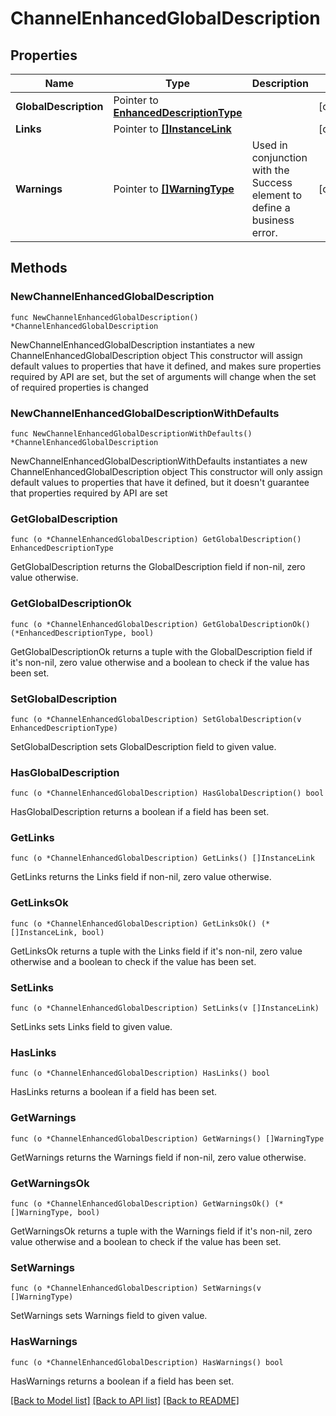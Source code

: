 # ChannelEnhancedGlobalDescription

## Properties

Name | Type | Description | Notes
------------ | ------------- | ------------- | -------------
**GlobalDescription** | Pointer to [**EnhancedDescriptionType**](EnhancedDescriptionType.md) |  | [optional] 
**Links** | Pointer to [**[]InstanceLink**](InstanceLink.md) |  | [optional] 
**Warnings** | Pointer to [**[]WarningType**](WarningType.md) | Used in conjunction with the Success element to define a business error. | [optional] 

## Methods

### NewChannelEnhancedGlobalDescription

`func NewChannelEnhancedGlobalDescription() *ChannelEnhancedGlobalDescription`

NewChannelEnhancedGlobalDescription instantiates a new ChannelEnhancedGlobalDescription object
This constructor will assign default values to properties that have it defined,
and makes sure properties required by API are set, but the set of arguments
will change when the set of required properties is changed

### NewChannelEnhancedGlobalDescriptionWithDefaults

`func NewChannelEnhancedGlobalDescriptionWithDefaults() *ChannelEnhancedGlobalDescription`

NewChannelEnhancedGlobalDescriptionWithDefaults instantiates a new ChannelEnhancedGlobalDescription object
This constructor will only assign default values to properties that have it defined,
but it doesn't guarantee that properties required by API are set

### GetGlobalDescription

`func (o *ChannelEnhancedGlobalDescription) GetGlobalDescription() EnhancedDescriptionType`

GetGlobalDescription returns the GlobalDescription field if non-nil, zero value otherwise.

### GetGlobalDescriptionOk

`func (o *ChannelEnhancedGlobalDescription) GetGlobalDescriptionOk() (*EnhancedDescriptionType, bool)`

GetGlobalDescriptionOk returns a tuple with the GlobalDescription field if it's non-nil, zero value otherwise
and a boolean to check if the value has been set.

### SetGlobalDescription

`func (o *ChannelEnhancedGlobalDescription) SetGlobalDescription(v EnhancedDescriptionType)`

SetGlobalDescription sets GlobalDescription field to given value.

### HasGlobalDescription

`func (o *ChannelEnhancedGlobalDescription) HasGlobalDescription() bool`

HasGlobalDescription returns a boolean if a field has been set.

### GetLinks

`func (o *ChannelEnhancedGlobalDescription) GetLinks() []InstanceLink`

GetLinks returns the Links field if non-nil, zero value otherwise.

### GetLinksOk

`func (o *ChannelEnhancedGlobalDescription) GetLinksOk() (*[]InstanceLink, bool)`

GetLinksOk returns a tuple with the Links field if it's non-nil, zero value otherwise
and a boolean to check if the value has been set.

### SetLinks

`func (o *ChannelEnhancedGlobalDescription) SetLinks(v []InstanceLink)`

SetLinks sets Links field to given value.

### HasLinks

`func (o *ChannelEnhancedGlobalDescription) HasLinks() bool`

HasLinks returns a boolean if a field has been set.

### GetWarnings

`func (o *ChannelEnhancedGlobalDescription) GetWarnings() []WarningType`

GetWarnings returns the Warnings field if non-nil, zero value otherwise.

### GetWarningsOk

`func (o *ChannelEnhancedGlobalDescription) GetWarningsOk() (*[]WarningType, bool)`

GetWarningsOk returns a tuple with the Warnings field if it's non-nil, zero value otherwise
and a boolean to check if the value has been set.

### SetWarnings

`func (o *ChannelEnhancedGlobalDescription) SetWarnings(v []WarningType)`

SetWarnings sets Warnings field to given value.

### HasWarnings

`func (o *ChannelEnhancedGlobalDescription) HasWarnings() bool`

HasWarnings returns a boolean if a field has been set.


[[Back to Model list]](../README.md#documentation-for-models) [[Back to API list]](../README.md#documentation-for-api-endpoints) [[Back to README]](../README.md)


